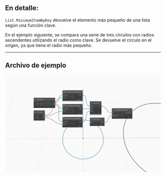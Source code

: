 ## En detalle:
`List.MinimumItemByKey` devuelve el elemento más pequeño de una lista según una función clave.

En el ejemplo siguiente, se compara una serie de tres círculos con radios ascendentes utilizando el radio como clave. Se devuelve el círculo en el origen, ya que tiene el radio más pequeño.
___
## Archivo de ejemplo

![List.MinimumItemByKey](./List.MinimumItemByKey_img.jpg)
